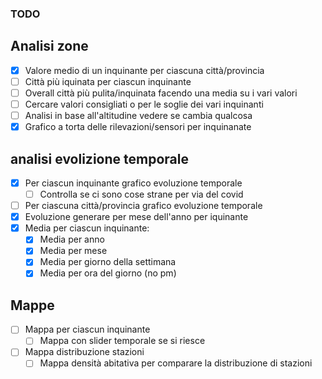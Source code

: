 ### TODO

## Analisi zone

- [x] Valore medio di un inquinante per ciascuna città/provincia
- [ ] Città più iquinata per ciascun inquinante
- [ ] Overall città più pulita/inquinata facendo una media su i vari valori
- [ ] Cercare valori consigliati o per le soglie dei vari inquinanti
- [ ] Analisi in base all'altitudine vedere se cambia qualcosa
- [x] Grafico a torta delle rilevazioni/sensori per inquinanate

## analisi evolizione temporale

- [x] Per ciascun inquinante grafico evoluzione temporale
    - [ ] Controlla se ci sono cose strane per via del covid
- [ ] Per ciascuna città/provincia grafico evoluzione temporale
- [x] Evoluzione generare per mese dell'anno per iquinante
- [x] Media per ciascun inquinante:
    - [x] Media per anno
    - [x] Media per mese
    - [x] Media per giorno della settimana
    - [x] Media per ora del giorno (no pm)

## Mappe

- [ ] Mappa per ciascun inquinante
    - [ ] Mappa con slider temporale se si riesce
- [ ] Mappa distribuzione stazioni
    - [ ] Mappa densità abitativa per comparare la distribuzione di stazioni